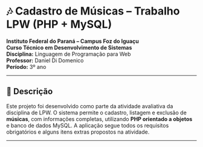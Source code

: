 # 🎶 Cadastro de Músicas – Trabalho LPW (PHP + MySQL)

**Instituto Federal do Paraná – Campus Foz do Iguaçu**  
**Curso Técnico em Desenvolvimento de Sistemas**  
**Disciplina:** Linguagem de Programação para Web  
**Professor:** Daniel Di Domenico  
**Período:** 3º ano

---

## 📌 Descrição

Este projeto foi desenvolvido como parte da atividade avaliativa da disciplina de LPW. O sistema permite o cadastro, listagem e exclusão de **músicas**, com informações completas, utilizando **PHP orientado a objetos** e banco de dados MySQL. A aplicação segue todos os requisitos obrigatórios e alguns itens extras propostos na atividade.

---
